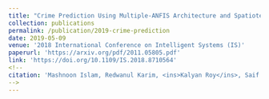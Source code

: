 ```yaml
---
title: "Crime Prediction Using Multiple-ANFIS Architecture and Spatiotemporal Data"
collection: publications
permalink: /publication/2019-crime-prediction
date: 2019-05-09
venue: '2018 International Conference on Intelligent Systems (IS)'
paperurl: 'https://arxiv.org/pdf/2011.05805.pdf'
link: 'https://doi.org/10.1109/IS.2018.8710564'
<!--
citation: 'Mashnoon Islam, Redwanul Karim, <ins>Kalyan Roy</ins>, Saif Mahmood, Sadat Hossain, Rashedur M Rahman. <br/><i>2018 International Conference on Intelligent Systems (IS)</i>. 58-65. <br/>doi:10.1109/IS.2018.8710564'
-->
---
```

